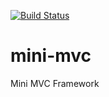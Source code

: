 [![Build Status](https://travis-ci.org/Webaholicson/mini-mvc.svg?branch=master)](https://travis-ci.org/Webaholicson/mini-mvc)

# mini-mvc
Mini MVC Framework
